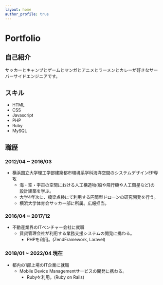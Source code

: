 ```yaml
---
layout: home
author_profile: true
---
```


# Portfolio

## 自己紹介

サッカーとキャンプとゲームとマンガとアニメとラーメンとカレーが好きなサーバーサイドエンジニアです。

## スキル

* HTML
* CSS
* Javascript
* PHP
* Ruby
* MySQL

## 職歴

### 2012/04 ~ 2016/03
* 横浜国立大学理工学部建築都市環境系学科海洋空間のシステムデザインEP専攻
  * 海・空・宇宙の空間における人工構造物(船や飛行機や人工衛星など)の設計建築を学ぶ。
  * 大学4年次に、橋梁点検にて利用する円筒型ドローンの研究開発を行う。
  * 横浜大学体育会サッカー部に所属。広報担当。

### 2016/04 ~ 2017/12
* 不動産業界のITベンチャー会社に就職
  * 賃貸管理会社が利用する業務支援システムの開発に携わる。
    * PHPを利用。(ZendFramework, Laravel)

### 2018/01 ~ 2022/04 現在
* 都内の1部上場のIT企業に就職
  * Mobile Device Managementサービスの開発に携わる。
    * Rubyを利用。(Ruby on Rails)
  
